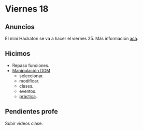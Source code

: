 # Viernes 18

## Anuncios

El mini Hackaton se va a hacer el viernes 25. Más información [acá](https://pad.riseup.net/p/comit-atos).

## Hicimos

- Repaso funciones.
- [Manipulación DOM](/apuntes/manipulacion-dom.md)
    - seleccionar.
    - modificar.
    - clases.
    - eventos.
    - [práctica](https://codepen.io/normanperrin/pen/YvJMqW?editors=1010).

## Pendientes profe

Subir videos clase.
